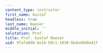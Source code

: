 ```yaml
---
content_type: instructor
first_name: Gustaf
headless: true
last_name: Naeser
middle_initial: ''
salutation: Prof.
title: Prof. Gustaf Naeser
uid: 9fafa898-be16-b9c1-1030-bbda40d0a41f
---
```

